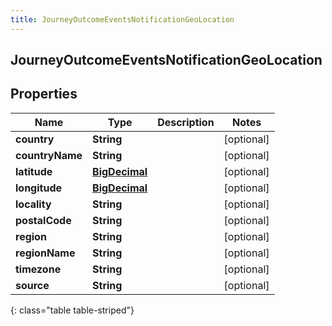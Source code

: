 ```yaml
---
title: JourneyOutcomeEventsNotificationGeoLocation
---
```


## JourneyOutcomeEventsNotificationGeoLocation

## Properties

| Name            | Type                                                 | Description | Notes      |
| --------------- | ---------------------------------------------------- | ----------- | ---------- |
| **country**     | <!----><!---->**String**<!---->                      |             | [optional] |
| **countryName** | <!----><!---->**String**<!---->                      |             | [optional] |
| **latitude**    | <!----><!---->[**BigDecimal**](BigDecimal.md)<!----> |             | [optional] |
| **longitude**   | <!----><!---->[**BigDecimal**](BigDecimal.md)<!----> |             | [optional] |
| **locality**    | <!----><!---->**String**<!---->                      |             | [optional] |
| **postalCode**  | <!----><!---->**String**<!---->                      |             | [optional] |
| **region**      | <!----><!---->**String**<!---->                      |             | [optional] |
| **regionName**  | <!----><!---->**String**<!---->                      |             | [optional] |
| **timezone**    | <!----><!---->**String**<!---->                      |             | [optional] |
| **source**      | <!----><!---->**String**<!---->                      |             | [optional] |

{: class="table table-striped"}
